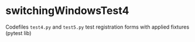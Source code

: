 # switchingWindowsTest4

Codefiles `test4.py` and `test5.py` test registration forms with applied fixtures (pytest lib)